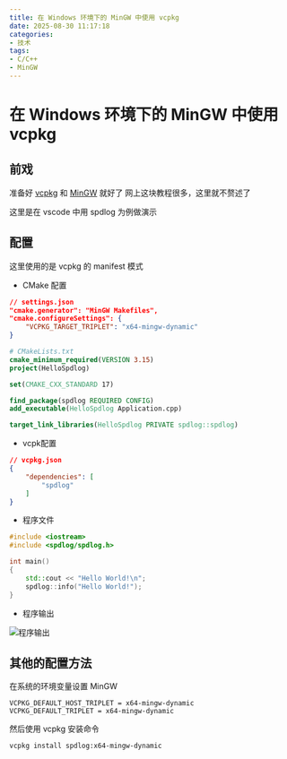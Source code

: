 ```yaml
---
title: 在 Windows 环境下的 MinGW 中使用 vcpkg
date: 2025-08-30 11:17:18
categories:
- 技术
tags:
- C/C++
- MinGW
---
```


# 在 Windows 环境下的 MinGW 中使用 vcpkg

## 前戏

准备好 [vcpkg](https://github.com/microsoft/vcpkg) 和 [MinGW](https://www.mingw-w64.org/downloads/) 就好了
网上这块教程很多，这里就不赘述了

这里是在 vscode 中用 spdlog 为例做演示
## 配置

这里使用的是 vcpkg 的 manifest 模式

- CMake 配置

```json
// settings.json
"cmake.generator": "MinGW Makefiles",
"cmake.configureSettings": {
    "VCPKG_TARGET_TRIPLET": "x64-mingw-dynamic"
}
```

```cmake
# CMakeLists.txt
cmake_minimum_required(VERSION 3.15)
project(HelloSpdlog)

set(CMAKE_CXX_STANDARD 17)

find_package(spdlog REQUIRED CONFIG)
add_executable(HelloSpdlog Application.cpp)

target_link_libraries(HelloSpdlog PRIVATE spdlog::spdlog)
```
- vcpk配置

```json
// vcpkg.json
{
    "dependencies": [
        "spdlog"
    ]
}
```

- 程序文件

```cpp
#include <iostream>
#include <spdlog/spdlog.h>

int main()
{
    std::cout << "Hello World!\n";
    spdlog::info("Hello World!");
}
```

- 程序输出

![程序输出](image.png)

## 其他的配置方法

在系统的环境变量设置 MinGW

```shell
VCPKG_DEFAULT_HOST_TRIPLET = x64-mingw-dynamic
VCPKG_DEFAULT_TRIPLET = x64-mingw-dynamic
```

然后使用 vcpkg 安装命令

```shell
vcpkg install spdlog:x64-mingw-dynamic
```